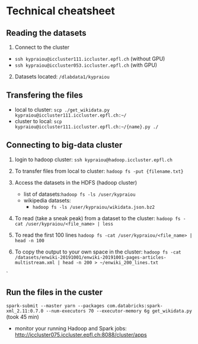 # Technical cheatsheet

## Reading the datasets

1. Connect to the cluster 
  - `ssh kypraiou@iccluster111.iccluster.epfl.ch` (without GPU)
  - `ssh kypraiou@iccluster053.iccluster.epfl.ch` (with GPU)
  
2. Datasets located: `/dlabdata1/kypraiou`

## Transfering the files

- local to cluster: `scp ./get_wikidata.py  kypraiou@iccluster111.iccluster.epfl.ch:~/`
- cluster to local: `scp kypraiou@iccluster111.iccluster.epfl.ch:~/{name}.py ./`


## Connecting to big-data cluster

1. login to hadoop cluster: `ssh kypraiou@hadoop.iccluster.epfl.ch `

2. To transfer files from local to cluster:
`hadoop fs -put {filename.txt} ` 

4. Access the datasets in the HDFS (hadoop cluster)
   - list of datasets:`hadoop fs -ls /user/kypraiou`
   - wikipedia datasets: 
     - `hadoop fs -ls /user/kypraiou/wikidata.json.bz2`
  
3. To read (take a sneak peak) from a dataset to the cluster: `hadoop fs -cat /user/kypraiou/<file_name> | less`
4. To  read the first 100 lines `hadoop fs -cat /user/kypraiou/<file_name> | head -n 100`
5. To copy the output to your own space in the cluster: `hadoop fs -cat /datasets/enwiki-20191001/enwiki-20191001-pages-articles-multistream.xml | head -n 200 > ~/enwiki_200_lines.txt`

`

## Run the files in the custer

`spark-submit --master yarn --packages com.databricks:spark-xml_2.11:0.7.0 --num-executors 70 --executor-memory 6g get_wikidata.py` (took 45 min) 

- monitor your running Hadoop and Spark jobs: http://iccluster075.iccluster.epfl.ch:8088/cluster/apps
